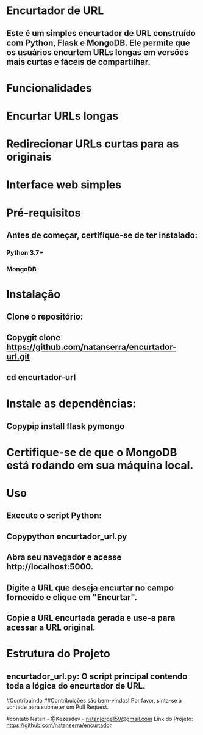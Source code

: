 # Encurtador de URL
## Este é um simples encurtador de URL construído com Python, Flask e MongoDB. Ele permite que os usuários encurtem URLs longas em versões mais curtas e fáceis de compartilhar.

# Funcionalidades
# Encurtar URLs longas
# Redirecionar URLs curtas para as originais
# Interface web simples

# Pré-requisitos
## Antes de começar, certifique-se de ter instalado:

### Python 3.7+
### MongoDB

# Instalação

## Clone o repositório:
## Copygit clone https://github.com/natanserra/encurtador-url.git
## cd encurtador-url

# Instale as dependências:
## Copypip install flask pymongo

# Certifique-se de que o MongoDB está rodando em sua máquina local.

# Uso

## Execute o script Python:
## Copypython encurtador_url.py

## Abra seu navegador e acesse http://localhost:5000.
## Digite a URL que deseja encurtar no campo fornecido e clique em "Encurtar".
## Copie a URL encurtada gerada e use-a para acessar a URL original.

# Estrutura do Projeto

## encurtador_url.py: O script principal contendo toda a lógica do encurtador de URL.

#Contribuindo
##Contribuições são bem-vindas! Por favor, sinta-se à vontade para submeter um Pull Request.

#contato
Natan - @Kezesdev - natanjorge159@gmail.com
Link do Projeto: https://github.com/natanserra/encurtador
